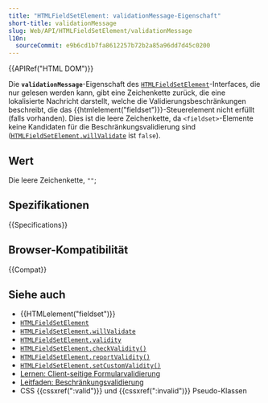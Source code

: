 ```yaml
---
title: "HTMLFieldSetElement: validationMessage-Eigenschaft"
short-title: validationMessage
slug: Web/API/HTMLFieldSetElement/validationMessage
l10n:
  sourceCommit: e9b6cd1b7fa8612257b72b2a85a96dd7d45c0200
---
```


{{APIRef("HTML DOM")}}

Die **`validationMessage`**-Eigenschaft des [`HTMLFieldSetElement`](/de/docs/Web/API/HTMLFieldSetElement)-Interfaces, die nur gelesen werden kann, gibt eine Zeichenkette zurück, die eine lokalisierte Nachricht darstellt, welche die Validierungsbeschränkungen beschreibt, die das {{htmlelement("fieldset")}}-Steuerelement nicht erfüllt (falls vorhanden). Dies ist die leere Zeichenkette, da `<fieldset>`-Elemente keine Kandidaten für die Beschränkungsvalidierung sind ([`HTMLFieldSetElement.willValidate`](/de/docs/Web/API/HTMLFieldSetElement/willValidate) ist `false`).

## Wert

Die leere Zeichenkette, `""`;

## Spezifikationen

{{Specifications}}

## Browser-Kompatibilität

{{Compat}}

## Siehe auch

- {{HTMLelement("fieldset")}}
- [`HTMLFieldSetElement`](/de/docs/Web/API/HTMLFieldSetElement)
- [`HTMLFieldSetElement.willValidate`](/de/docs/Web/API/HTMLFieldSetElement/willValidate)
- [`HTMLFieldSetElement.validity`](/de/docs/Web/API/HTMLFieldSetElement/validity)
- [`HTMLFieldSetElement.checkValidity()`](/de/docs/Web/API/HTMLFieldSetElement/checkValidity)
- [`HTMLFieldSetElement.reportValidity()`](/de/docs/Web/API/HTMLFieldSetElement/reportValidity)
- [`HTMLFieldSetElement.setCustomValidity()`](/de/docs/Web/API/HTMLFieldSetElement/setCustomValidity)
- [Lernen: Client-seitige Formularvalidierung](/de/docs/Learn_web_development/Extensions/Forms/Form_validation)
- [Leitfaden: Beschränkungsvalidierung](/de/docs/Web/HTML/Guides/Constraint_validation)
- CSS {{cssxref(":valid")}} und {{cssxref(":invalid")}} Pseudo-Klassen
